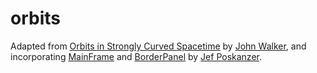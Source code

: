 # orbits

Adapted from
[Orbits in Strongly Curved Spacetime](http://www.fourmilab.ch/gravitation/orbits/)
by [John Walker](http://www.fourmilab.ch/), and
incorporating [MainFrame](src/main/java/Acme/MainFrame.java) and
[BorderPanel](src/main/java/Acme/Widgets/BorderPanel.java) by
[Jef Poskanzer](jef@mail.acme.com).
